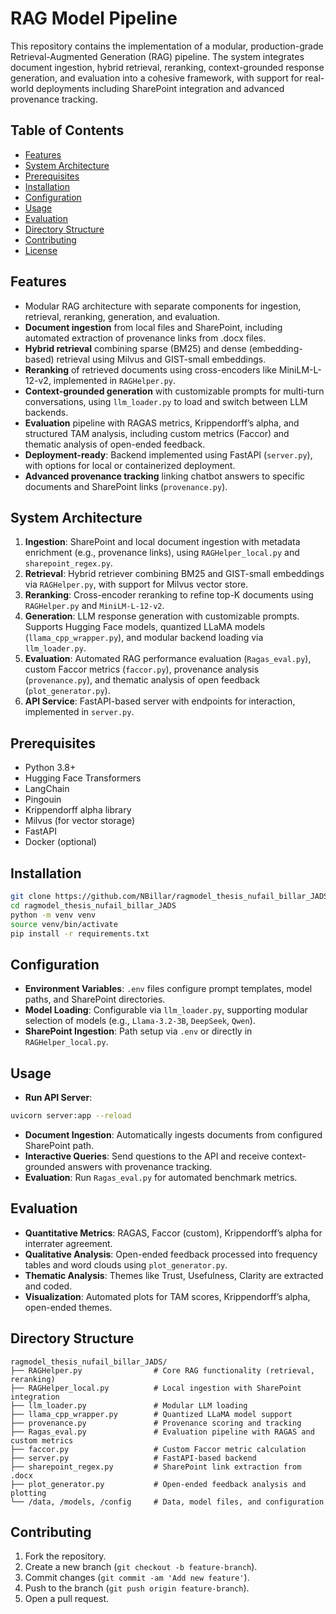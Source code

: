 
# RAG Model Pipeline

This repository contains the implementation of a modular, production-grade Retrieval-Augmented Generation (RAG) pipeline. The system integrates document ingestion, hybrid retrieval, reranking, context-grounded response generation, and evaluation into a cohesive framework, with support for real-world deployments including SharePoint integration and advanced provenance tracking.

## Table of Contents

- [Features](#features)
- [System Architecture](#system-architecture)
- [Prerequisites](#prerequisites)
- [Installation](#installation)
- [Configuration](#configuration)
- [Usage](#usage)
- [Evaluation](#evaluation)
- [Directory Structure](#directory-structure)
- [Contributing](#contributing)
- [License](#license)

## Features

- Modular RAG architecture with separate components for ingestion, retrieval, reranking, generation, and evaluation.
- **Document ingestion** from local files and SharePoint, including automated extraction of provenance links from .docx files.
- **Hybrid retrieval** combining sparse (BM25) and dense (embedding-based) retrieval using Milvus and GIST-small embeddings.
- **Reranking** of retrieved documents using cross-encoders like MiniLM-L-12-v2, implemented in `RAGHelper.py`.
- **Context-grounded generation** with customizable prompts for multi-turn conversations, using `llm_loader.py` to load and switch between LLM backends.
- **Evaluation** pipeline with RAGAS metrics, Krippendorff’s alpha, and structured TAM analysis, including custom metrics (Faccor) and thematic analysis of open-ended feedback.
- **Deployment-ready**: Backend implemented using FastAPI (`server.py`), with options for local or containerized deployment.
- **Advanced provenance tracking** linking chatbot answers to specific documents and SharePoint links (`provenance.py`).

## System Architecture

1. **Ingestion**: SharePoint and local document ingestion with metadata enrichment (e.g., provenance links), using `RAGHelper_local.py` and `sharepoint_regex.py`.
2. **Retrieval**: Hybrid retriever combining BM25 and GIST-small embeddings via `RAGHelper.py`, with support for Milvus vector store.
3. **Reranking**: Cross-encoder reranking to refine top-K documents using `RAGHelper.py` and `MiniLM-L-12-v2`.
4. **Generation**: LLM response generation with customizable prompts. Supports Hugging Face models, quantized LLaMA models (`llama_cpp_wrapper.py`), and modular backend loading via `llm_loader.py`.
5. **Evaluation**: Automated RAG performance evaluation (`Ragas_eval.py`), custom Faccor metrics (`faccor.py`), provenance analysis (`provenance.py`), and thematic analysis of open feedback (`plot_generator.py`).
6. **API Service**: FastAPI-based server with endpoints for interaction, implemented in `server.py`.

## Prerequisites

- Python 3.8+
- Hugging Face Transformers
- LangChain
- Pingouin
- Krippendorff alpha library
- Milvus (for vector storage)
- FastAPI
- Docker (optional)

## Installation

```bash
git clone https://github.com/NBillar/ragmodel_thesis_nufail_billar_JADS.git
cd ragmodel_thesis_nufail_billar_JADS
python -m venv venv
source venv/bin/activate
pip install -r requirements.txt
```

## Configuration

- **Environment Variables**: `.env` files configure prompt templates, model paths, and SharePoint directories.
- **Model Loading**: Configurable via `llm_loader.py`, supporting modular selection of models (e.g., `Llama-3.2-3B`, `DeepSeek`, `Qwen`).
- **SharePoint Ingestion**: Path setup via `.env` or directly in `RAGHelper_local.py`.

## Usage

- **Run API Server**:
```bash
uvicorn server:app --reload
```
- **Document Ingestion**: Automatically ingests documents from configured SharePoint path.
- **Interactive Queries**: Send questions to the API and receive context-grounded answers with provenance tracking.
- **Evaluation**: Run `Ragas_eval.py` for automated benchmark metrics.

## Evaluation

- **Quantitative Metrics**: RAGAS, Faccor (custom), Krippendorff’s alpha for interrater agreement.
- **Qualitative Analysis**: Open-ended feedback processed into frequency tables and word clouds using `plot_generator.py`.
- **Thematic Analysis**: Themes like Trust, Usefulness, Clarity are extracted and coded.
- **Visualization**: Automated plots for TAM scores, Krippendorff’s alpha, open-ended themes.

## Directory Structure

```
ragmodel_thesis_nufail_billar_JADS/
├── RAGHelper.py                # Core RAG functionality (retrieval, reranking)
├── RAGHelper_local.py          # Local ingestion with SharePoint integration
├── llm_loader.py               # Modular LLM loading
├── llama_cpp_wrapper.py        # Quantized LLaMA model support
├── provenance.py               # Provenance scoring and tracking
├── Ragas_eval.py               # Evaluation pipeline with RAGAS and custom metrics
├── faccor.py                   # Custom Faccor metric calculation
├── server.py                   # FastAPI-based backend
├── sharepoint_regex.py         # SharePoint link extraction from .docx
├── plot_generator.py           # Open-ended feedback analysis and plotting
└── /data, /models, /config     # Data, model files, and configuration
```

## Contributing

1. Fork the repository.
2. Create a new branch (`git checkout -b feature-branch`).
3. Commit changes (`git commit -am 'Add new feature'`).
4. Push to the branch (`git push origin feature-branch`).
5. Open a pull request.


